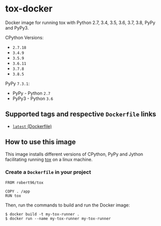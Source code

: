 # tox-docker

Docker image for running tox with Python 2.7, 3.4, 3.5, 3.6, 3.7, 3.8, PyPy and PyPy3.

CPython Versions:

* `2.7.18`
* `3.4.9`
* `3.5.9`
* `3.6.11`
* `3.7.8`
* `3.8.5`

PyPy `7.3.1`:

* PyPy - Python `2.7`
* PyPy3 - Python `3.6`

## Supported tags and respective `Dockerfile` links

* [`latest` (Dockerfile)](https://github.com/Robert-96/tox-docker/blob/master/Dockerfile)

## How to use this image

This image installs different versions of CPython, PyPy and Jython facilitating running [tox](https://tox.readthedocs.io/en/latest/) on a linux machine.

### Create a `Dockerfile` in your project

```
FROM robert96/tox

COPY . /app
RUN tox
```

Then, run the commands to build and run the Docker image:

```
$ docker build -t my-tox-runner .
$ docker run --name my-tox-runner my-tox-runner
```
